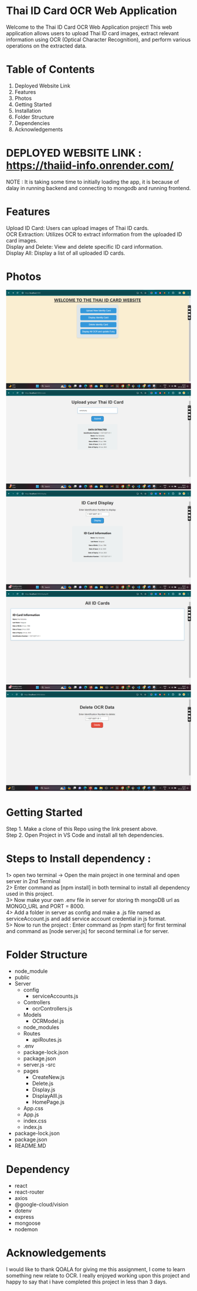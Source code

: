 # Thai ID Card OCR Web Application

Welcome to the Thai ID Card OCR Web Application project! This web application allows users to upload Thai ID card images, extract relevant information using OCR (Optical Character Recognition), and perform various operations on the extracted data.

# Table of Contents

1. Deployed Website Link
1. Features
2. Photos
3. Getting Started
4. Installation
5. Folder Structure
6. Dependencies
7. Acknowledgements

# DEPLOYED WEBSITE LINK : https://thaiid-info.onrender.com/
NOTE : It is taking some time to initially loading the app, it is because of dalay in running backend and connecting to mongodb and running frontend.

# Features

Upload ID Card: Users can upload images of Thai ID cards.\
OCR Extraction: Utilizes OCR to extract information from the uploaded ID card images.\
Display and Delete: View and delete specific ID card information.\
Display All: Display a list of all uploaded ID cards.

# Photos

![alt text](./homePage.png)
![alt text](./insert.png)
![alt text](./display.png)
![alt text](./displayall.png)
![alt text](./delete.png)

# Getting Started

Step 1. Make a clone of this Repo using the link present above.\
Step 2. Open Project in VS Code and install all teh dependencies.

# Steps to Install dependency :

1> open two terminal -> Open the main project in one terminal and open server in 2nd Terminal\
2> Enter command as [npm install] in both terminal to install all dependency used in this project.\
3> Now make your own .env file in server for storing th mongoDB url as MONGO_URL and PORT = 8000.\
4> Add a folder in server as config and make a .js file named as serviceAccount.js and add service account credential in js format.\
5> Now to run the project : Enter command as [npm start] for first terminal and command as [node server.js] for second terminal i.e for server.

# Folder Structure

- node_module
- public
- Server
  - config
    - serviceAccounts.js
  - Controllers
    - ocrControllers.js
  - Models
    - OCRModel.js
  - node_modules
  - Routes
    - apiRoutes.js
  - .env
  - package-lock.json
  - package.json
  - server.js
    -src
  - pages
    - CreateNew.js
    - Delete.js
    - Display.js
    - DisplayAlll.js
    - HomePage.js
  - App.css
  - App.js
  - index.css
  - index.js
- package-lock.json
- package.json
- README.MD

# Dependency

- react
- react-router
- axios
- @google-cloud/vision
- dotenv
- express
- mongoose
- nodemon

# Acknowledgements

I would like to thank QOALA for giving me this assignment, I come to learn something new relate to OCR. I really enjoyed working upon this project and happy to say that i have completed this project in less than 3 days.
